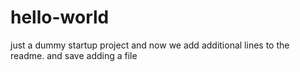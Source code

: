 # hello-world
just a dummy startup project
and now we add additional
lines to the readme.
and save
adding a file
